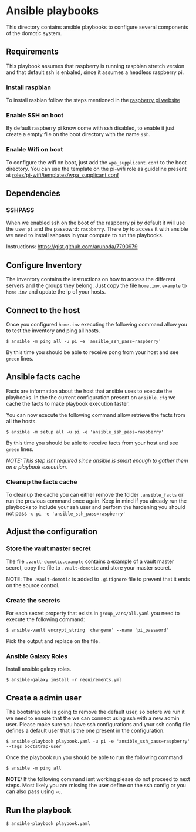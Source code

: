 # Ansible playbooks

This directory contains ansible playbooks to configure several components of the domotic system.

## Requirements

This playbook assumes that raspberry is running raspbian stretch version and that default ssh is enbaled, since it assumes a headless raspberry pi.

### Install raspbian

To install rasbian follow the steps mentioned in the [raspberry pi website](https://www.raspberrypi.org/documentation/installation/installing-images/README.md)

### Enable SSH on boot

By default raspberry pi know come with ssh disabled, to enable it just create a empty file on the boot directory with the name `ssh`.

### Enable Wifi on boot

To configure the wifi on boot, just add the `wpa_supplicant.conf` to the boot directory. You can use the template on the pi-wifi role as guideline present at [roles/pi-wifi/templates/wpa_supplicant.conf](roles/pi-wifi/templates/wpa_supplicant.conf)

## Dependencies

### SSHPASS

When we enabled ssh on the boot of the raspberry pi by default it will use the user `pi` and the passowrd: `raspberry`.
There by to access it with ansible we need to install sshpass in your compute to run the playbooks.

Instructions: https://gist.github.com/arunoda/7790979

## Configure Inventory

The inventory contains the instructions on how to access the different servers and the groups they belong. Just copy the file `home.inv.example` to `home.inv` and update the ip of your hosts.

## Connect to the host

Once you configured `home.inv` executing the following command allow you to test the inventory and ping all hosts.

    $ ansible -m ping all -u pi -e 'ansible_ssh_pass=raspberry'

By this time you should be able to receive pong from your host and see `green` lines.

## Ansible facts cache

Facts are information about the host that ansible uses to execute the playbooks. In the the current configuration present on `ansible.cfg` we cache the facts to make playbook execution faster.

You can now execute the following command allow retrieve the facts from all the hosts.

    $ ansible -m setup all -u pi -e 'ansible_ssh_pass=raspberry'

By this time you should be able to receive facts from your host and see `green` lines.

*NOTE: This step isnt required since ansible is smart enough to gather them on a playbook execution.*

### Cleanup the facts cache

To cleanup the cache you can either remove the folder `.ansible_facts` or run the previous command once again. Keep in mind if you already run the playbooks to include your ssh user and perform the hardening you should not pass `-u pi -e 'ansible_ssh_pass=raspberry'`

## Adjust the configuration

### Store the vault master secret

The file `.vault-domotic.example` contains a example of a vault master secret, copy the file to `.vault-domotic` and store your master secret.

NOTE: The `.vault-domotic` is added to `.gitignore` file to prevent that it ends on the source control.

### Create the secrets

For each secret property that exists in `group_vars/all.yaml` you need to execute the following command:

    $ ansible-vault encrypt_string 'changeme' --name 'pi_password'

Pick the output and replace on the file.

### Ansible Galaxy Roles

Install ansible galaxy roles.

    $ ansible-galaxy install -r requirements.yml

## Create a admin user

The bootstrap role is going to remove the default user, so before we run it we need to ensure that the we can connect using ssh with a new admin user.
Please make sure you have ssh configurations and your ssh config file defines a default user that is the one present in the configuration.

    $ ansible-playbook playbook.yaml -u pi -e 'ansible_ssh_pass=raspberry' --tags bootstrap-user

Once the playbook run you should be able to run the following command

    $ ansible -m ping all

**NOTE:** If the following command isnt working please do not proceed to next steps. Most likely you are missing the user define on the ssh config or you can also pass using `-u`.

## Run the playbook

    $ ansible-playbook playbook.yaml
